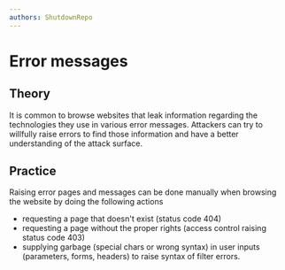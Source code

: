```yaml
---
authors: ShutdownRepo
---
```


# Error messages

## Theory

It is common to browse websites that leak information regarding the technologies they use in various error messages. Attackers can try to willfully raise errors to find those information and have a better understanding of the attack surface.

## Practice

Raising error pages and messages can be done manually when browsing the website by doing the following actions

* requesting a page that doesn't exist (status code 404)
* requesting a page without the proper rights (access control raising status code 403)
* supplying garbage (special chars or wrong syntax) in user inputs (parameters, forms, headers) to raise syntax of filter errors.

